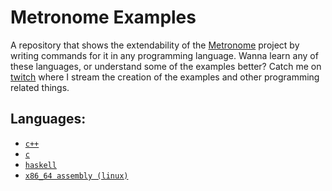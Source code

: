 # Metronome Examples

A repository that shows the extendability of the [Metronome](https://github.com/TM35-Metronome) project
by writing commands for it in any programming language. Wanna learn any of these languages, or understand some of the examples better? Catch me on [twitch](https://www.twitch.tv/komarispaghetti) where I stream the creation of the examples and other programming related things.

## Languages:
* [`c++`](cpp/main.cpp)
* [`c`](c/main.c)
* [`haskell`](haskell/Main.hs)
* [`x86_64 assembly (linux)`](x86_64/rand_starters.asm)
